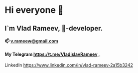 # Hi everyone 👋
## I`m Vlad Rameev, 🐍-developer.
#### 📫 v.rameew@gmail.com
#### My Telegram https://t.me/VladislavRameev ,
LinkedIn https://www.linkedin.com/in/vlad-rameev-2a15b3242

<!--
**VRameew/VRameew** is a ✨ _special_ ✨ repository because its `README.md` (this file) appears on your GitHub profile.

Here are some ideas to get you started:

- 🔭 I’m currently working on ...
- 🌱 I’m currently learning ...
- 👯 I’m looking to collaborate on ...
- 🤔 I’m looking for help with ...
- 💬 Ask me about ...
- 📫 How to reach me: ...
- 😄 Pronouns: ...
- ⚡ Fun fact: ...
-->
